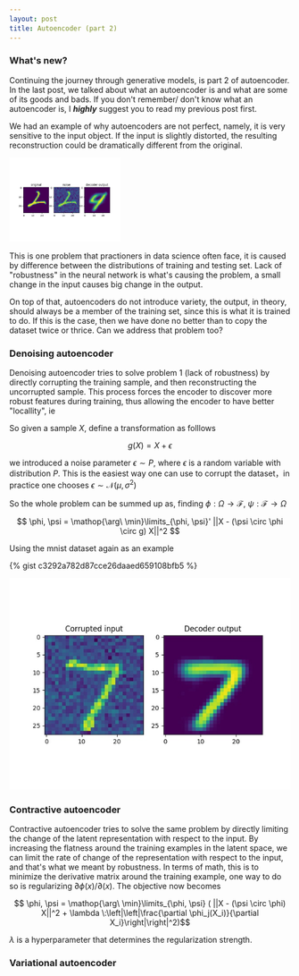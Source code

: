 ```yaml
---
layout: post
title: Autoencoder (part 2)
---
```


### What's new?

Continuing the journey through generative models, is part 2 of autoencoder. In the last post, we talked about what an autoencoder is and what are some of its goods and bads. If you don't remember/ don't know what an autoencoder is, I ***highly*** suggest you to read my previous post first. 

We had an example of why autoencoders are not perfect, namely, it is very sensitive to the input object. If the input is slightly distorted, the resulting reconstruction could be dramatically different from the original. 


<img src="/assets/images/noise_image.jpeg" height="150"/>

This is one problem that practioners in data science often face, it is caused by difference between the distributions of training and testing set.
Lack of "robustness" in the neural network is what's causing the problem, a small change in the input causes big change in the output. 


On top of that, autoencoders do not introduce variety, the output, in theory, should always be a member of the training set, since this is what it is trained to do. If this is the case, then we have done no better than to copy the dataset twice or thrice. Can we address that problem too?

### Denoising autoencoder

Denoising autoencoder tries to solve problem 1 (lack of robustness) by directly corrupting the training sample, and then reconstructing the uncorrupted sample. This process forces the encoder to discover more robust features during training, thus allowing the encoder to have better "locallity", ie

 So given a sample $X$, define a transformation as folllows

$$ g(X) = X + \epsilon $$

we introduced a noise parameter $\epsilon \sim P$, where $\epsilon$ is a random variable with distribution $P$. This is the easiest way one can use to corrupt the dataset，in practice one chooses $\epsilon \sim \mathcal{N}(\mu, \sigma^2)$

So the whole problem can be summed up as, finding $\phi: \Omega\rightarrow \mathcal{F}$, $\psi: \mathcal{F}\rightarrow \Omega$

$$ \phi, \psi = \mathop{\arg\ \min}\limits_{\phi, \psi}' ||X - (\psi \circ \phi \circ g) X||^2  $$

Using the mnist dataset again as an example 

{% gist c3292a782d87cce26daaed659108bfb5 %}

![denoising](\assets\images\denoising_autoencoder.jpeg)

### Contractive autoencoder

Contractive autoencoder tries to solve the same problem by directly limiting the change of the latent representation with respect to the input. By increasing the flatness around the training examples in the latent space, we can limit the rate of change of the representation with respect to the input, and that's what we meant by robustness. In terms of math, this is to minimize the derivative matrix around the training example, one way to do so is regularizing $\partial \phi(x)/ \partial (x)$. The objective now becomes

$$ \phi, \psi = \mathop{\arg\ \min}\limits_{\phi, \psi} ( ||X - (\psi \circ \phi) X||^2 + \lambda \:\left|\left|\frac{\partial \phi_j(X_i)}{\partial X_i}\right|\right|^2)$$

$\lambda$ is a hyperparameter that determines the regularization strength.


### Variational autoencoder




